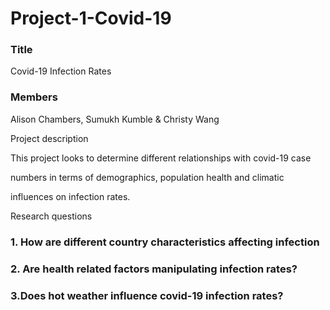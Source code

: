 # Project-1-Covid-19

### Title

Covid-19 Infection Rates 

### Members

Alison Chambers, Sumukh Kumble & Christy Wang 

Project description

This project looks to determine different relationships with covid-19 case 

numbers in terms of demographics, population health and climatic 

influences on infection rates. 

Research questions

### 1. How are different country characteristics affecting infection 



### 2. Are health related factors manipulating infection rates?



### 3.Does hot weather influence covid-19 infection rates?

